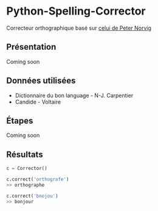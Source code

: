 # Python-Spelling-Corrector

Correcteur orthographique basé sur [celui de Peter Norvig](http://norvig.com/spell-correct.html)

Présentation
------------

Coming soon

Données utilisées
-----------------

* Dictionnaire du bon language - N-J. Carpentier
* Candide - Voltaire

Étapes
------

Coming soon

Résultats
---------
```python
c = Corrector()

c.correct('orthografe')
>> orthographe

c.correct('bnojou')
>> bonjour
```
